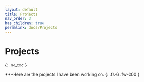 ```yaml
---
layout: default
title: Projects
nav_order: 3
has_children: true
permalink: docs/Projects
---
```


# Projects
{: .no_toc }

***Here are the projects I have been working on.
{: .fs-6 .fw-300 }

